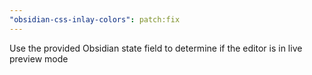 ```yaml
---
"obsidian-css-inlay-colors": patch:fix
---
```


Use the provided Obsidian state field to determine if the editor is in live preview mode

